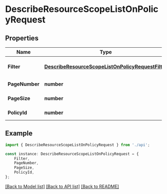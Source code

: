# DescribeResourceScopeListOnPolicyRequest


## Properties

Name | Type | Description | Notes
------------ | ------------- | ------------- | -------------
**Filter** | [**DescribeResourceScopeListOnPolicyRequestFilter**](DescribeResourceScopeListOnPolicyRequestFilter.md) |  | [optional] [default to undefined]
**PageNumber** | **number** | 请求页码 | [default to undefined]
**PageSize** | **number** | 请求条数 | [default to undefined]
**PolicyId** | **number** | 权限组 ID | [default to undefined]

## Example

```typescript
import { DescribeResourceScopeListOnPolicyRequest } from './api';

const instance: DescribeResourceScopeListOnPolicyRequest = {
    Filter,
    PageNumber,
    PageSize,
    PolicyId,
};
```

[[Back to Model list]](../README.md#documentation-for-models) [[Back to API list]](../README.md#documentation-for-api-endpoints) [[Back to README]](../README.md)
